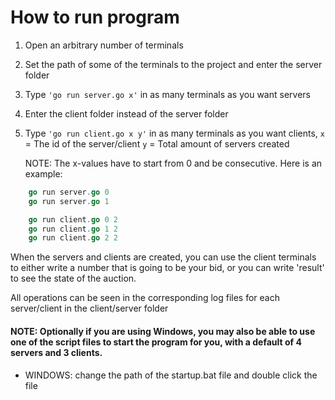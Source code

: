 # How to run program
1. Open an arbitrary number of terminals
2. Set the path of some of the terminals to the project and enter the server folder
3. Type ```'go run server.go x'``` in as many terminals as you want servers
4. Enter the client folder instead of the server folder
5. Type ```'go run client.go x y'``` in as many terminals as you want clients,
    ```x``` = The id of the server/client
    ```y``` = Total amount of servers created
    
    NOTE: The x-values have to start from 0 and be consecutive. Here is an example:
```go
    go run server.go 0
    go run server.go 1

    go run client.go 0 2
    go run client.go 1 2
    go run client.go 2 2
```
When the servers and clients are created, you can use the client terminals to either write a number that is going to be your bid, or you can write 'result' to see the state of the auction.

All operations can be seen in the corresponding log files for each server/client in the client/server folder

#### NOTE: Optionally if you are using Windows, you may also be able to use one of the script files to start the program for you, with a default of 4 servers and 3 clients.
- WINDOWS: change the path of the startup.bat file and double click the file
